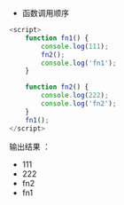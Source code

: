 - 函数调用顺序


```js
<script>
    function fn1() {
        console.log(111);
        fn2();
        console.log('fn1');
    }

    function fn2() {
        console.log(222);
        console.log('fn2');
    }
    fn1();
</script>
```



输出结果 ：

- 111
- 222
- fn2
- fn1

​			